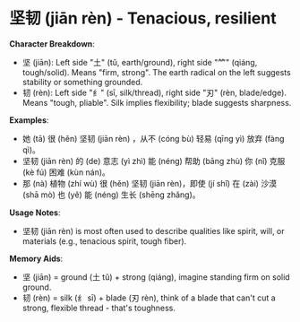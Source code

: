 # **坚韧 (jiān rèn) - Tenacious, resilient**

**Character Breakdown**:  
- 坚 (jiān): Left side "土" (tǔ, earth/ground), right side "𥫗" (qiáng, tough/solid). Means "firm, strong". The earth radical on the left suggests stability or something grounded.  
- 韧 (rèn): Left side "纟" (sī, silk/thread), right side "刃" (rèn, blade/edge). Means "tough, pliable". Silk implies flexibility; blade suggests sharpness.

**Examples**:  
- 她 (tā) 很 (hěn) 坚韧 (jiān rèn) ，从不 (cóng bù) 轻易 (qīng yì) 放弃 (fàng qì)。  
- 坚韧 (jiān rèn) 的 (de) 意志 (yì zhì) 能 (néng) 帮助 (bāng zhù) 你 (nǐ) 克服 (kè fú) 困难 (kùn nán)。  
- 那 (nà) 植物 (zhí wù) 很 (hěn) 坚韧 (jiān rèn)，即使 (jí shǐ) 在 (zài) 沙漠 (shā mò) 也 (yě) 能 (néng) 生长 (shēng zhǎng)。

**Usage Notes**:  
- 坚韧 (jiān rèn) is most often used to describe qualities like spirit, will, or materials (e.g., tenacious spirit, tough fiber).

**Memory Aids**:  
- 坚 (jiān) = ground (土 tǔ) + strong (qiáng), imagine standing firm on solid ground.  
- 韧 (rèn) = silk (纟 sī) + blade (刃 rèn), think of a blade that can't cut a strong, flexible thread - that's toughness.